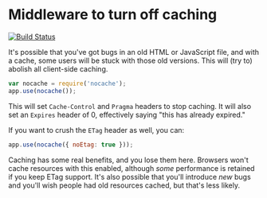 # Middleware to turn off caching

[![Build Status](https://travis-ci.org/helmetjs/nocache.svg?branch=master)](https://travis-ci.org/helmetjs/nocache)

It's possible that you've got bugs in an old HTML or JavaScript file, and with a cache, some users will be stuck with those old versions. This will (try to) abolish all client-side caching.

```javascript
var nocache = require('nocache');
app.use(nocache());
```

This will set `Cache-Control` and `Pragma` headers to stop caching. It will also set an `Expires` header of 0, effectively saying "this has already expired."

If you want to crush the `ETag` header as well, you can:

```javascript
app.use(nocache({ noEtag: true }));
```

Caching has some real benefits, and you lose them here. Browsers won't cache resources with this enabled, although *some* performance is retained if you keep ETag support. It's also possible that you'll introduce *new* bugs and you'll wish people had old resources cached, but that's less likely.
